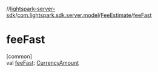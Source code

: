 //[lightspark-server-sdk](../../../index.md)/[com.lightspark.sdk.server.model](../index.md)/[FeeEstimate](index.md)/[feeFast](fee-fast.md)

# feeFast

[common]\
val [feeFast](fee-fast.md): [CurrencyAmount](../-currency-amount/index.md)
